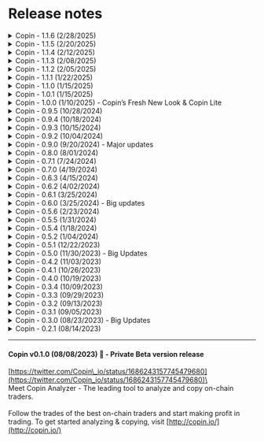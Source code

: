 # Release notes

<details>

<summary>Copin - 1.1.6 (2/28/2025)</summary>

Fixes:

* Fixed position details in Onchain Copin Lite.
* Stopped wallet screen from auto-scrolling to the top.
* Improved Copytrade in Copin Lite.
* Removed duplicate Telegram messages.
* Restored missing Hyperliquid trading alerts.

Thanks for using Copin!

</details>

<details>

<summary>Copin - 1.1.5 (2/20/2025)</summary>

**Improvements & Enhancements**

* Faster Copy Trade Sync: Implemented queue & multi-threading to optimize PnL synchronization for copied trades.
* Better Image Management: Now fetching images directly from the server for easier asset handling.
* NFT Subscription Update: Added minted NFT count display on the subscription page.
* Withdrawal Confirmation: Added a confirmation popup when users withdraw funds on Copin Lite.
* Enhanced Tooltips content on trader details page

**Hotfixes & Bug Fixes**

* Bybit Copy Trade: Fixed "Quantity Invalid" error when executing copy trades.
* Protocol Performance: Optimized rerendering to improve loading speed, especially on low-performance computers.
* HMX - Zeno: Resolved PnL calculation issues for liquidated positions.
* GMX Orders: Fixed missing order data for improved trade accuracy.

</details>

<details>

<summary>Copin - 1.1.4 (2/12/2025)</summary>

* Implement new API for copied traders
* Show Open Interest & MAU parameters in protocol picker
* Improve UX: Adding copy management drawer to trader details page
* Time format switch (time/relative) on History (Trader Profile page)
* Allow copy trade for all DEGEN pairs (ex: SOLDEGEN, BTCDEGEN, ...)
* Added "FILLS" info tab to trader details page for Hyperliquid
* Some UI/UX bugs/issues need to be improved

</details>

<details>

<summary>Copin - 1.1.3 (2/08/2025)</summary>

* Allow export csv data for Premium & VIP user
* Hot-fix: Cannot load thumbnail share
* Hot-fix: Trade HYPE pair but API returns list of indexTokens including ANIME, MELANIA, VINE

</details>

<details>

<summary>Copin - 1.1.2 (2/05/2025)</summary>

* Copy trading is now enabled for traders on KiloEx (Base) and Unidex (Arb), providing more opportunities to follow top traders.
* Disabled the hourly chart in perpdex details to improve platform stability and usability.
* Hotfixes: Resolved MetaMask connection errors on certain devices.

</details>

<details>

<summary>Copin - 1.1.1 (1/22/2025)</summary>

**1. Copin Alert v2.0.1**

\- Updated interface for a smoother experience, paving the way for users to flexibly and powerfully customize alerts in the future.

\- Start exploring now: [https://app.copin.io/settings/alert-list](https://app.copin.io/settings/alert-list)

**2. Copin Lite v0.2.0**

This update enhances usability and onboarding with the following improvements:

\- Added trader filters for tables, including open positions, history, and activities.

\- Enabled switching between list view and table view on mobile for easier navigation of open positions, history, and activities.

\- Introduced a Mission Widget to simplify user onboarding with 3 steps: Copy 2 traders, deposit funds and enable alerts.&#x20;

\- Added support for viewing real-time opening positions.

\- Added the ability to unlink mismatched orders between off-chain and on-chain data.

**3. Copy trade is now enabled for Holdstation, providing users with even more trading opportunities.**

Log in now to explore these updates! Thank you for being part of Copin!

</details>

<details>

<summary>Copin - 1.1.0 (1/15/2025)</summary>

📢 Product Update: Copin v1.1.0

**A. New Features**

**1. Perp Explorer**

\- Four new charts have been added to the Perp Detail Page, include: Top volume by pair, Top PnL by pair, Open Interest by pair, Trader activity intensity (by day & hour)

\- Link: [https://app.copin.io/perp-explorer/gmx\_v2 ](https://app.copin.io/perp-explorer/gmx_v2)

**2. Copin Alert Bot**

\- Redesigned with a new structure and updated content for a smoother experience.

\- Alerts can now be enabled for all integrated perpdex platforms (excluding Hyperliquid).

**B. Integrations**

&#x31;**. Pingu Data Integration**

Data from Pingu Exchange is now fully integrated.

Link: [https://app.copin.io/explorer?protocol=PINGU\_ARB](https://app.copin.io/explorer?protocol=PINGU_ARB)

**2. Expanded Copy Trade Support, include:**

\- Foxify

\- BMX Classic

\- Polynomial L2

\- Apollox Base

**C. Improvements**

**1. Copy Trade Settings Update**

\- Added a setting to enable only LONG or only SHORT copy trades.

\- Note: If "only LONG" is enabled and a SHORT trade is copied, the trade will be skipped without generating notifications or activity logs.

</details>

<details>

<summary>Copin - 1.0.1 (1/15/2025)</summary>

We’re excited to share the latest updates in Copin v1.0.1, focused on improving functionality and enhancing your experience:

**1. Account Limited Mechanism for Copy Trade via Hyperliquid (Copin Lite):**

\- No size limit for copy trading.

\- No restriction on the number of hot traders you can follow.

Note: Size limits, if applied, are calculated based on the total copy trades of the respective trader.

**2. Improved Statistics Refresh Time:**

Statistics now refresh every 15 minutes instead of daily, providing timely and accurate insights into trading performance.

</details>

<details>

<summary>Copin - 1.0.0 (1/10/2025) - Copin’s Fresh New Look &#x26; Copin Lite</summary>

![](../.gitbook/assets/telegram-cloud-photo-size-5-6053356920670109346-y.jpg)

We’ve made some exciting updates to improve our interface and make your experience even smoother.

**What’s New?**

1. A Clearer Font: We’ve introduced a new font that’s easier to read, so you can quickly catch the numbers, charts, and info that matter most.
2. A Cleaner Design: The platform has been updated to look more consistent and user-friendly, making everything easier to find and use.
3. We're excited to announce the launch of **Copin Lite**! The easiest way to get started with copy trading – designed for newcomers to crypto. ➡️ Start your journey here: https://app.copin.io/lite

**Why It Matters?**

This isn’t just a visual update—it’s about creating a space where you feel confident and focused. We want you to enjoy using Copin every step of the way.

</details>

<details>

<summary>Copin - 0.9.5 (10/28/2024)</summary>

* Integrate DYDX&#x20;
* Integrate BSX
* Integrate Unidex
* Copy trade via Hyperliquid
* Some hotfixs

</details>

<details>

<summary>Copin - 0.9.4 (10/18/2024)</summary>

* Referral claim reward
* Referral lastest activities
* Sync real PNL from CEXs
* Fix some bugs

</details>

<details>

<summary>Copin - 0.9.3 (10/15/2024)</summary>

* Referral program: New UI updates, Add Referral Code, Custom Referral Code (Premium User), Recent Activities, Statistics
* Implement connect Metamask on mobile browser
* Improve: New table for display large data
* Add new market KiloEx & gTrade - FE
* Improve: Show fees on trader bar chart&#x20;
* Improve: Toggle dropdown for protocol picker&#x20;
* Add disclaimer when create DCP wallet&#x20;
* Update new pair \[KiloEx, Mummy, GNS, GMXv2]&#x20;
* Remove the blocking of actions that touch fulltime data for Basic users: View All Time Data, Compare Trader with All Time data&#x20;
* DCP Wallet\_Investigate & hotfix switch chain with disconnect wallet&#x20;

</details>

<details>

<summary>Copin - 0.9.2 (10/04/2024)</summary>

* Improve search, protocol picker
* Update the Result Estimated in Trader Explorer page
* Update market filter in Trade Explorer & Open Interest page
* Update url for home, Explorer, Open Interest, favourite page
* Apply Pair (symbol) for positions & position statistics
* Apply pair for copy position & backtest
* Add new pair: POL, RDNT, FLUX, NEIRO, SUNDOG, CAT, BABYDOGE

</details>

<details>

<summary>Copin - 0.9.0 (9/20/2024) - Major updates</summary>

* **Revamped New Search**: Enjoy a new interface and improved user experience for searching. With more information available and added shortcuts, you can search faster and more flexibly than ever before.
* **Explore and Analyze On-Chain Traders across all Perp DEXs**: Users can now explore and analyze all on-chain traders across all Perp DEXs simultaneously on the following pages: Homepage, Trader Explorer, Open Interest, and Trader Favorite. This feature allows you to quickly find traders that match your personal needs across all Perp DEXs at once. **\[Major update]**
* **New Protocol Picker**: Users can now select one, multiple, or all protocols at the same time, streamlining your trading process.
* **Copier Ranking v0.1**: Introducing the PnL ranking for all copiers, displayed by daily, weekly, monthly, 60-day, and all-time performance: [https://app.copin.io/copier-leaderboard](https://app.copin.io/copier-leaderboard)
* **Data Integration and New Perp DEXs**: We have integrated new data and added new Perp DEXs, including:
  * Hyperliquid: Users can filter and search for traders with data sourced from August 27, 2024.
  * Synfuture
  * Mummy Finance
  * Rollie Finance
* **Copy-Trading Integration**: Users can now copy-trade from six Perp DEXs through the DCP gTrade liquidity source, including ApolloX, HMX, KiloEx, Rollie, Vela, and Mummy.

</details>

<details>

<summary>Copin - 0.8.0 (8/01/2024)</summary>

* Premium users can now clone copy trades from one wallet to another for greater flexibility.
* Users can now engage in on-chain copy-trading and claim fee rebate rewards via gTrade. Learn more at Fee Rebate Rewards: [https://app.copin.io/fee-rebate/gns](https://app.copin.io/fee-rebate/gns)
* The price for premium NFTs has been updated from 0.01 ETH to 0.03 ETH.
* Premium users can now create multiple copies within copy management, allowing for more efficient trading strategies.
* We've updated the chart to provide real-time data for open positions, enhancing your copy-trading experience.
* New Trading Pairs Added: New pairs are now available for gTrade, GMX V2, Vela, and Synthetix V3.
* Additional parameters have been added to the Stats page. Check it out at Stats: [https://app.copin.io/stats](https://app.copin.io/stats)

Thank you for being a part of our community. We’re committed to continuously improving your experience on Copin.io!

</details>

<details>

<summary>Copin - 0.7.1 (7/24/2024)</summary>

* **New Trader Profile and Wallet Management UI**: Easily analyze and compare a trader's performance across different platforms; efficiently manage wallets.
* **Support for Trader Tracking on Multiple Platforms**: Now includes Blast, BNB, Base, Avalanche, Polygon, Fantom, Linea, Mode, Level Finance, EquationDAO, Vela Exchange, LogX Trade, MYX Finance, DexToro, LogX Trade, HMX, and CyberDEX.
* **Copy-Trade Integrations**: Integrated with GMXv2, Avantisfi, CyberDEX, Vela Exchange, EquationDAO, and HMX.
* **Exchange Integrations**: Bybit, Gate.io, and OKX are now integrated with Copin for easy copy trading.
* **Introducing VIP Subscription Plan**

</details>

<details>

<summary>Copin - 0.7.0 (4/19/2024)</summary>

* Introducing VIP Subscription Plan. Copin is excited to announce the launch of our VIP Subscription Plan, exclusively designed for Copin VIPs:&#x20;
  * Access trader data sources on Perpetual DEX across 5 platforms: GMX, GMXV2, Kwenta, Polynomial, gTrade, Level Finance, and more, with early access to our data indexing.&#x20;
  * Smooth connection to CEX accounts across 6 exchanges (BingX, Bitget, OKX, Gate, ByBit, Binance) (Live on 1st May)&#x20;
  * Explore our platform at https://vip.copin.io/ with enhanced management tools.&#x20;
  * Enjoy increased copy sizes if you refer to Copin on CEX.&#x20;
  * Especially, VIPs can have a maximum copy size of $2,000,000 if they refer Copin on CEX.

- Easily track all Level\_\_Finance traders from Level (Arbitrum) on app.copin.io

![](<../.gitbook/assets/image (145).png>)![](<../.gitbook/assets/image (146).png>)![](<../.gitbook/assets/image (147).png>)

</details>

<details>

<summary>Copin - 0.6.3 (4/15/2024)</summary>

* New Wallet Management UI.&#x20;
* Add new pairs in GNS: ONDO, MNT, HBAR, KAS, BEAM, RONIN, ENA, W.
* Add more support chains: Blast, BNB, Base, Avalanche, Polygon, Fantom, Linea, Mode.&#x20;
* Format decimal token price depends on pair. Token prices on trading pairs will now be displayed correctly in the corresponding decimal amount

![](<../.gitbook/assets/image (142).png>)![](<../.gitbook/assets/image (143).png>)

![](<../.gitbook/assets/image (144).png>)

</details>

<details>

<summary>Copin - 0.6.2 (4/02/2024)</summary>

* New trader profile - Easily analyze and compare a trader's performance across different platforms at the same time.
* GMX V2 copy trade - Increase your profits by copying trades from new traders on GMX V2.

![](<../.gitbook/assets/image (138).png>)![](<../.gitbook/assets/image (139).png>)![](<../.gitbook/assets/image (140).png>)

</details>

<details>

<summary>Copin - 0.6.1 (3/25/2024)</summary>

* Trade safer with Skip Low Risk: Helps you avoid copying trades with unexpectedly low leverage.
* Easy-to-track copy trading history with advanced filtering by wallet and status: Easily manage your past trades to gain valuable insights and stay in control of your portfolio.
* Explore the new GMX V2 pair: Boost your trading profit with the exciting new OP pair.
* Discover new GNS pairs: We've added new pairs to help you explore new opportunities, including STRK, DYM, NTRN, PYTH, SC, WIF, PIXEL, JTO, MAVIA, MYRO, and STG.
* Added Alert BOT for GNS protocol traders: Stay updated on your favorite traders' latest trades with Alert BOT for GNS.
* Bitget integration for copy trade: Connect your Bitget account to Copin for copy trade and get a 10% transaction fee rebate with code: 1qlg

<img src="../.gitbook/assets/image (80).png" alt="" data-size="original">

</details>

<details>

<summary>Copin - 0.6.0 (3/25/2024) - Big updates</summary>

* Indexed trader data from GainsNetwork on Arbitrum&#x20;
* Started supporting Bitget for hybrid copy-trading in internal testing Try now

![](<../.gitbook/assets/image (1) (1) (1) (1).png>)

</details>

<details>

<summary>Copin - 0.5.6 (2/23/2024)</summary>

* Optimized display of position duration
* Support expanding open positions to view more detailed information
* Optimized position URLs to be viewable via transaction hash
* Display additional 24-hour changes in open interest by markets

![](<../.gitbook/assets/image (24).png>)

</details>

<details>

<summary>Copin - 0.5.5 (1/31/2024)</summary>

* Implemented Stop Loss / Take Profit by percent feature.
* Improved UX/UI for Open Interest by markets.
* Modified "Force-close" BingX copy position to "Unlink" and added missing closed type.
* Aligned backtest interface and parameters with copy trading.
* Enhanced loading speed for positions in the token preference - trader profile section.
* Implemented position details by transaction hash.
* Introduced new integration: GMX V2.

<img src="../.gitbook/assets/image (79).png" alt="" data-size="original">

</details>

<details>

<summary>Copin - 0.5.4 (1/18/2024)</summary>

* Implemented copy trade, wallet, and position change logs.
* New Feature: Open interest by markets for enhanced analysis.
* Refreshed homepage look & feel.
* Various UX & system optimizations.

![](<../.gitbook/assets/image (2) (1) (1) (1) (1) (1).png>)

</details>

<details>

<summary>Copin - 0.5.2 (1/04/2024)</summary>

* New feature: Token preferences in trader profile
* Take profit for copytrade implementation
* Added closed type in copy position history
* Improving table UIs of copy trades management, copy positions & activities
* Improving Copin Subscription extending experience
* And some system optimization

<img src="../.gitbook/assets/image (74).png" alt="" data-size="original">

</details>

<details>

<summary>Copin - 0.5.1 (12/22/2023)</summary>

* Supporting search trader by smart account & search position by tx hash
* Remaking top opening: top open interest with bubble chart, sorting by newest, PnL, or volume
* Simplify copy trade form
* Copy trade stop-loss tracking improvement
* New mechanism to sync position copy trade implementation
* Limiting copy position by bingX wallet, trader, pair and position side
* Supporting unlink telegram account action
* Supporting grid view for trader stats
* Sorting copy wallets by number of active copy trades as default
* API performance improvement

<img src="../.gitbook/assets/image (1) (1) (1) (1) (1) (1) (1) (1) (1) (1).png" alt="" data-size="original">

</details>

<details>

<summary>Copin - 0.5.0 (11/30/2023) - Big Updates</summary>

* Detailed percentile ranking with trader comparision
* Mobile UX/UI responsive optimization
* Now you can get alert from your copy trade orders & whatever traders you want, using Telegram Bot
* We've worked sooo hard to bring the most accurate data for Kwenta
* Polynomial data has appeared on Copin! Hope you will find some good traders on this protocol
* In this version, we official launch the Premium Plan, you can upgrade from Basic Plan by mint **NFT Subscription**. All of below features only available for Premium user:
  * Customize fields in percentile ranking radar chart
  * Find similar traders
  * Traders all time statistics&#x20;

\=============================================================&#x20;

Hope you enjoy this updates!

![](<../.gitbook/assets/image (23) (1).png>)

</details>

<details>

<summary>Copin - 0.4.2 (11/03/2023)</summary>

* Changing copy trading experience: Create a wallet with an API key, avoid re-entering multiple times
* New feature: Leaderboard
* New feature: Activity logs. We will record all your copy trading actions. You can check it here: [https://app.copin.io/me/activity](https://app.copin.io/me/activity)
* Supporting more web3 wallets: Trust Wallet, Coinbase, Wallet Connect, ...
* Some UX enhancements & technical optimizations

![](<../.gitbook/assets/image (21) (1).png>)

</details>

<details>

<summary>Copin - 0.4.1 (10/26/2023)</summary>

* Making the position sharing link be more friendly
* Improving SEO contents
* In mobile, moving actions of trader profile to top
* Fixing some issues related to Safari
* Technical performance improvements

</details>

<details>

<summary>Copin - 0.4.0 (10/19/2023)</summary>

* Adding percentile ranking filters in explorer
* Now you can filter ranking chart by 7 / 15 / 30 / 60 days performance
* Opening Copytrade on Kwenta. Let's find some g0d traders!!
* Changing ROI to Avg ROI to avoid misunderstanding
* Some technical & experience enhancements

<img src="../.gitbook/assets/image (1) (1) (1) (1) (1) (1) (1) (1) (1) (1) (1) (1) (1) (1) (1).png" alt="" data-size="original">

</details>

<details>

<summary>Copin - 0.3.4 (10/09/2023) </summary>

* Sharing position details with chart image
* Optimizing copytrade management experience
* Filtering copytrade history by traders
* Improving position chart experience
* Allows closing suspended orders in the Opening Positions section
* Moving limit opening positions setting to Opening Positions section
* Various Technical Enhancements
* And, we're trying copytrade on Kwenta. All of you will experience it, soon!

<img src="https://media.discordapp.net/attachments/1160885221206528000/1160885221403656252/share_opening_KWENTA_0x72b848b466107f248f15Dc9d46bAfA9e5FD86c550x2B3bb4c683BFc5239B029131EEf3B1d214478d9332155107061512_107061512.png?ex=6536499c&#x26;is=6523d49c&#x26;hm=9cc1b6681baf64295a57bce9dffcd1d0c7aa6fd8d6eb25a118d7d492d839961e&#x26;=&#x26;width=1624&#x26;height=852" alt="" data-size="original">

</details>

<details>

<summary>Copin - 0.3.3 (09/29/2023)</summary>

* Let's invite some friends using Copin! Referral feature has been release with promising benefits in the future. You can check your referral code here: [https://app.copin.io/me/referral](https://app.copin.io/me/referral)
* Tab experience enhancement
* Position chart experience enhancement
* Copytrade performance optimization
* Some fixes

</details>

<details>

<summary>Copin - 0.3.2 (09/13/2023)</summary>

* Now you can set max volume multiplier for each copytrade. (Eg: initial volume is $100, max volume multiplier = 3 => max volume is $300)
* Added new config for account: max opening positions per API Key
* Skip new interest having leverage lower than copytrade settings
* Added basic / premium account badge
* Fixed some bugs

<img src="https://media.discordapp.net/attachments/1151349682472230962/1151349682677760110/image.png?ex=653882f3&#x26;is=65260df3&#x26;hm=e73f2eebdf4b41d6136796a57533964a7f9aa3c98978910a827ff77170d583ef&#x26;=&#x26;width=852&#x26;height=458" alt="" data-size="original">\


</details>

<details>

<summary>Copin - 0.3.1  (09/05/2023)</summary>

* Trader profile sharing with PnL image
* Now you can easily share multi/single backtest results by sending links
* Enhancement price display for Meme tokens
* Added profit chart for copier's positions
* Added min/max/avg leverage in trader statistics
* Showed amount of loaded positions in trader history
* Fixed UI bugs of favorite & "copy won't work" in Safari
* Fixed bug missing statistics in favorite tab when changed chain
* And some optimizations

![](https://media.discordapp.net/attachments/1148540393160441869/1148540393860898836/9bck8Sq3.png?ex=65378518\&is=65251018\&hm=6a749fd607e983a42fe7dd38b592a03940d27130b11bcfeadf725987136dcf11&=\&width=1360\&height=714)

</details>

<details>

<summary>Copin - 0.3.0 (08/23/2023) - Big Updates</summary>

* Trader statistics enhancements:
  * You may now choose which fields to display.
  * Additionally, you can position your most crucial fields at the top of the table.
* Adding filter suggestions for newbies, quickly filtering by sets of recommended criteria. Moreover, you can find out the definition of trader statistics by hovering over them.
* Enabling copying when a user hovers over a trader's address.
* Supporting cloning the previous copytrade settings in copytrade form.
* Re-layout copytrade and backtest. This new layout will make it easy for you to enter settings and understand their effects.
* Single backtest now supports opening multiple tabs for strategy comparison.
* Adding "Max volume multiplier" to backtest form & backtest results. This is our first experiment to reduce risk for risky traders.
* Enhancing backtest results with copy volume recommendations and trading fund tier rankings.
* In multiple backtesting, you can add more traders by entering their addresses, and filter the backtest results by the statistics you want
* And for those of you who don't understand what a backtest is, we have a tour guide to help you out.
* Now favorites can take notes, helping you to remember why you added a trader to your favorites list.
* Making trader history expandable to see more information.
* Moving trader heatmap activity to trader history section.
* Some of my profile v2 enhancements & bug fixes.
* **Finally, this version's AMAZING FEATURE: Now we support multichain for Copin Analyzer! Kwenta Protocol is the second protocol we added. And the third? It depends on your votes** ![😉](https://discord.com/assets/2e41bfdeba797283ee9da9bb439c3ece.svg)\
  \
  `Thanks for using Copin. Your contributions and feedback are our motivation. Love you all`

</details>

<details>

<summary>Copin - 0.2.1 (08/14/2023)</summary>

* New My Profile, a powerful interface for managing your copy trades
* Now you can copy address when hovering trader's address in Trader Explorer
* New score radar chart in Trader Profile, showing trader's trading style
* Positions chart zooms to the last trade if having
* Showed available margin balance on BingX (For Copier)
* And some improvements

</details>

***

#### Copin v0.1.0 (08/08/2023) 🍾 - Private Beta version release

[https://twitter.com/Copin\_io/status/1686243157745479680](https://twitter.com/Copin_io/status/1686243157745479680)\
\
Meet Copin Analyzer - The leading tool to analyze and copy on-chain traders.\
\
Follow the trades of the best on-chain traders and start making profit in trading. To get started analyzing & copying, visit [http://copin.io/](http://copin.io/)
